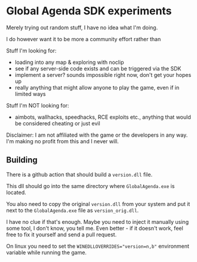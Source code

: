 # Global Agenda SDK experiments

Merely trying out random stuff, I have no idea what I'm doing.

I do however want it to be more a community effort rather than 

Stuff I'm looking for:

- loading into any map & exploring with noclip
- see if any server-side code exists and can be triggered via the SDK
- implement a server? sounds impossible right now, don't get your hopes up
- really anything that might allow anyone to play the game, even if in limited ways

Stuff I'm NOT looking for:

- aimbots, wallhacks, speedhacks, RCE exploits etc., anything that would be considered cheating or just evil

Disclaimer: I am not affiliated with the game or the developers in any way. I'm making no profit from this and I never will.

## Building

There is a github action that should build a `version.dll` file.

This dll should go into the same directory where `GlobalAgenda.exe` is located.

You also need to copy the original `version.dll` from your system and put it next to the `GlobalAgenda.exe` file as `version_orig.dll`.

I have no clue if that's enough. Maybe you need to inject it manually using some tool, I don't know, you tell me. Even better - if it doesn't work, feel free to fix it yourself and send a pull request.

On linux you need to set the `WINEDLLOVERRIDES="version=n,b"` environment variable while running the game.


